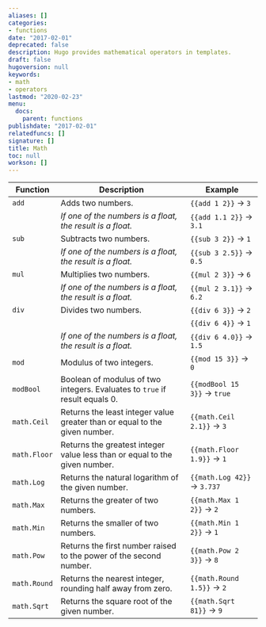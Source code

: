 ```yaml
---
aliases: []
categories:
- functions
date: "2017-02-01"
deprecated: false
description: Hugo provides mathematical operators in templates.
draft: false
hugoversion: null
keywords:
- math
- operators
lastmod: "2020-02-23"
menu:
  docs:
    parent: functions
publishdate: "2017-02-01"
relatedfuncs: []
signature: []
title: Math
toc: null
workson: []
---
```


| Function     | Description                                                                 | Example                          |
|--------------|-----------------------------------------------------------------------------|----------------------------------|
| `add`        | Adds two numbers.                                                           | `{{add 1 2}}` &rarr; `3`         |
|              | *If one of the numbers is a float, the result is a float.*                  | `{{add 1.1 2}}` &rarr; `3.1`     |
| `sub`        | Subtracts two numbers.                                                      | `{{sub 3 2}}` &rarr; `1`         |
|              | *If one of the numbers is a float, the result is a float.*                  | `{{sub 3 2.5}}` &rarr; `0.5`     |
| `mul`        | Multiplies two numbers.                                                     | `{{mul 2 3}}` &rarr; `6`         |
|              | *If one of the numbers is a float, the result is a float.*                  | `{{mul 2 3.1}}` &rarr; `6.2`     |
| `div`        | Divides two numbers.                                                        | `{{div 6 3}}` &rarr; `2`         |
|              |                                                                             | `{{div 6 4}}` &rarr; `1`         |
|              | *If one of the numbers is a float, the result is a float.*                  | `{{div 6 4.0}}` &rarr; `1.5`     |
| `mod`        | Modulus of two integers.                                                    | `{{mod 15 3}}` &rarr; `0`        |
| `modBool`    | Boolean of modulus of two integers. Evaluates to `true` if result equals 0. | `{{modBool 15 3}}` &rarr; `true` |
| `math.Ceil`  | Returns the least integer value greater than or equal to the given number.  | `{{math.Ceil 2.1}}` &rarr; `3`   |
| `math.Floor` | Returns the greatest integer value less than or equal to the given number.  | `{{math.Floor 1.9}}` &rarr; `1`  |
| `math.Log`   | Returns the natural logarithm of the given number.                          | `{{math.Log 42}}` &rarr; `3.737` |
| `math.Max`   | Returns the greater of two numbers.                                         | `{{math.Max 1 2}}` &rarr; `2`    |
| `math.Min`   | Returns the smaller of two numbers.                                         | `{{math.Min 1 2}}` &rarr; `1`    |
| `math.Pow`   | Returns the first number raised to the power of the second number.          | `{{math.Pow 2 3}}` &rarr; `8`    |
| `math.Round` | Returns the nearest integer, rounding half away from zero.                  | `{{math.Round 1.5}}` &rarr; `2`  |
| `math.Sqrt`  | Returns the square root of the given number.                                | `{{math.Sqrt 81}}` &rarr; `9`    |
